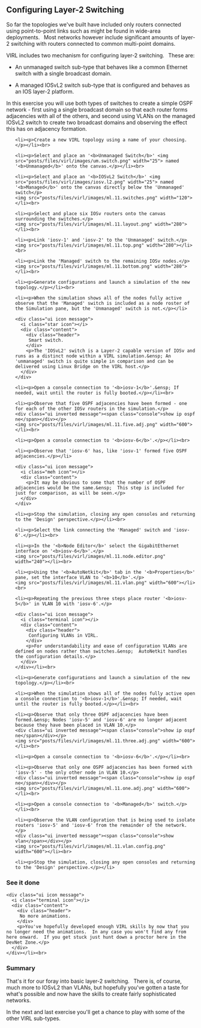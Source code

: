 <html>

<head>
<meta charset="utf-8">
<title>Configuring Layer-2 Switching</title>
</head>

<body>

  <h2>Configuring Layer-2 Switching</h2>

  <p>So far the topologies we've built have included only routers connected using point-to-point links such as might be found in wide-area deployments.&ensp; Most networks however include significant amounts of layer-2 switching with routers connected to common multi-point domains.</p>

  <p>VIRL includes two mechanism for configuring layer-2 switching.&ensp; These are:</p>

  <ul>
    <li><p>An unmanaged switch sub-type that behaves like a common Ethernet switch with a single broadcast domain.</p></li>
    <li><p>A managed IOSvL2 switch sub-type that is configured and behaves as an IOS layer-2 platform.</p></li>
  </ul>

  <p>In this exercise you will use both types of switches to create a simple OSPF network - first using a single broadcast domain so that each router forms adjacencies with all of the others, and second using VLANs on the managed IOSvL2 switch to create two broadcast domains and observing the effect this has on adjacency formation.</p>

  <ol>

    <li><p>Create a new VIRL topology using a name of your choosing.</p></li><br>

    <li><p>Select and place an '<b>Unmanaged Switch</b>' <img src="posts/files/virl/images/um.switch.png" width="25"> named '<b>Unmanaged</b>' onto the canvas.</p></li><br>

    <li><p>Select and place an '<b>IOSvL2 Switch</b>' <img src="posts/files/virl/images/iosv.l2.png" width="25"> named '<b>Managed</b>' onto the canvas directly below the 'Unmanaged' switch</p>
    <img src="posts/files/virl/images/ml.11.switches.png" width="120"></li><br>

    <li><p>Select and place six IOSv routers onto the canvas surrounding the switches.</p>
    <img src="posts/files/virl/images/ml.11.layout.png" width="280"></li><br>

    <li><p>Link 'iosv-1' and 'iosv-2' to the 'Unmanaged' switch.</p>
    <img src="posts/files/virl/images/ml.11.top.png" width="280"></li><br>

    <li><p>Link the 'Managed' switch to the remaining IOSv nodes.</p>
    <img src="posts/files/virl/images/ml.11.bottom.png" width="280"></li><br>

    <li><p>Generate configurations and launch a simulation of the new topology.</p></li><br>

    <li><p>When the simulation shows all of the nodes fully active observe that the 'Managed' switch is included as a node roster of the Simulation pane, but the 'Unmanaged' switch is not.</p></li>

    <div class="ui icon message">
      <i class="star icon"></i>
      <div class="content">
        <div class="header">
         Smart switch.
        </div>
        <p>The 'IOSvL2' switch is a Layer-2 capable version of IOSv and runs as a distinct node within a VIRL simulation.&ensp; An 'unmanaged' switch is quite simple in comparison and can be delivered using Linux Bridge on the VIRL host.</p>
      </div>
    </div>

    <li><p>Open a console connection to '<b>iosv-1</b>'.&ensp; If needed, wait until the router is fully booted.</p></li><br>

    <li><p>Observe that five OSPF adjacencies have been formed - one for each of the other IOSv routers in the simulation.</p>
    <div class="ui inverted message"><span class="console">show ip ospf ne</span></div></p>
    <img src="posts/files/virl/images/ml.11.five.adj.png" width="600"></li><br>

    <li><p>Open a console connection to '<b>iosv-6</b>'.</p></li><br>

    <li><p>Observe that 'iosv-6' has, like 'iosv-1' formed five OSPF adjacencies.</p></li>

    <div class="ui icon message">
      <i class="meh icon"></i>
      <div class="content">
        <p>It may be obvious to some that the number of OSPF adjacencies would be the same.&ensp;  This step is included for just for comparison, as will be seen.</p>
      </div>
    </div>

    <li><p>Stop the simulation, closing any open consoles and returning to the 'Design' perspective.</p></li><br>

    <li><p>Select the link connecting the 'Managed' switch and 'iosv-6'.</p></li><br>

    <li><p>In the '<b>Node Editor</b>' select the GigabitEthernet interface on '<b>iosv-6</b>'.</p>
    <img src="posts/files/virl/images/ml.11.node.editor.png" width="240"></li><br>

    <li><p>Using the '<b>AutoNetkit</b>' tab in the '<b>Properties</b>' pane, set the interface VLAN to '<b>10</b>'.</p>
    <img src="posts/files/virl/images/ml.11.vlan.png" width="600"></li><br>

    <li><p>Repeating the previous three steps place router '<b>iosv-5</b>' in VLAN 10 with 'iosv-6'.</p>

    <div class="ui icon message">
      <i class="terminal icon"></i>
      <div class="content">
        <div class="header">
         Configuring VLANs in VIRL.
        </div>
        <p>For understandability and ease of configuration VLANs are defined on nodes rather than switches.&ensp;  AutoNetkit handles the configuration details.</p>
      </div>
    </div></li><br>

    <li><p>Generate configurations and launch a simulation of the new topology.</p></li><br>

    <li><p>When the simulation shows all of the nodes fully active open a console connection to '<b>iosv-1</b>'.&ensp; If needed, wait until the router is fully booted.</p></li><br>

    <li><p>Observe that only three OSPF adjacencies have been formed.&ensp; Nodes 'iosv-5' and 'iosv-6' are no longer adjacent because they have been placed in VLAN 10.</p>
    <div class="ui inverted message"><span class="console">show ip ospf ne</span></div></p>
    <img src="posts/files/virl/images/ml.11.three.adj.png" width="600"></li><br>

    <li><p>Open a console connection to '<b>iosv-6</b>'.</p></li><br>

    <li><p>Observe that only one OSPF adjacencies has been formed with 'iosv-5' - the only other node in VLAN 10.</p>
    <div class="ui inverted message"><span class="console">show ip ospf ne</span></div></p>
    <img src="posts/files/virl/images/ml.11.one.adj.png" width="600"></li><br>

    <li><p>Open a console connection to '<b>Managed</b>' switch.</p></li><br>

    <li><p>Observe the VLAN configuration that is being used to isolate routers 'iosv-5' and 'iosv-6' from the remainder of the network.</p>
    <div class="ui inverted message"><span class="console">show vlan</span></div></p>
    <img src="posts/files/virl/images/ml.11.vlan.config.png" width="600"></li><br>

    <li><p>Stop the simulation, closing any open consoles and returning to the 'Design' perspective.</p></li>
  </ol>

  <h3>See it done</h3>

    <div class="ui icon message">
      <i class="terminal icon"></i>
      <div class="content">
        <div class="header">
         No more animations.
        </div>
        <p>You've hopefully developed enough VIRL skills by now that you no longer need the animations.  In any case you won't find any from here onward.  If you get stuck just hunt down a proctor here in the DevNet Zone.</p>
      </div>
    </div></li><br>

  <h3>Summary</h3>

  <p>That's it for our foray into basic layer-2 switching.&ensp;  There is, of course, much more to IOSvL2 than VLANs, but hopefully you've gotten a taste for what's possible and now have the skills to create fairly sophisticated networks.</p>

  <p>In the next and last exercise you'll get a chance to play with some of the other VIRL sub-types.</p>

</body>
</html>

